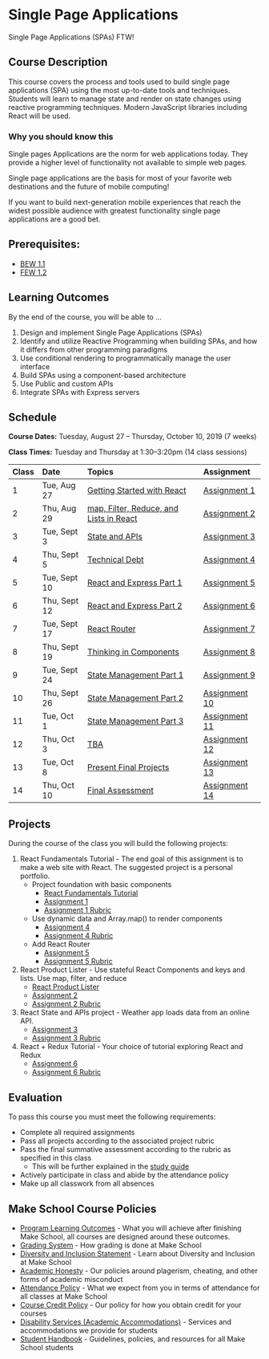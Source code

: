 # Single Page Applications

Single Page Applications (SPAs) FTW!

## Course Description

This course covers the process and tools used to build single page applications (SPA) using the most up-to-date tools and techniques. Students will learn to manage state and render on state changes using reactive programming techniques. Modern JavaScript libraries including React will be used.

### Why you should know this

Single pages Applications are the norm for web applications today. They provide a higher level of functionality not available to simple web pages.

Single page applications are the basis for most of your favorite web destinations and the future of mobile computing!

If you want to build next-generation mobile experiences that reach the widest possible audience with greatest functionality single page applications are a good bet.

## Prerequisites:  

- [BEW 1.1](https://github.com/Make-School-Courses/BEW-1.1-RESTful-and-Resourceful-MVC-Architecture)
- [FEW 1.2](https://github.com/Make-School-Courses/FEW-1.2-JavaScript-Foundations)

## Learning Outcomes

By the end of the course, you will be able to ...

1. Design and implement Single Page Applications (SPAs)
1. Identify and utilize Reactive Programming when building SPAs, and how it differs from other programming paradigms
1. Use conditional rendering to programmatically manage the user interface
1. Build SPAs using a component-based architecture
1. Use Public and custom APIs
1. Integrate SPAs with Express servers

## Schedule
**Course Dates:** Tuesday, August 27 – Thursday, October 10, 2019 (7 weeks)

**Class Times:** Tuesday and Thursday at 1:30–3:20pm (14 class sessions)

| Class | Date | Topics | Assignment |
|:------|:------|:-------|:----------|
|  1 | Tue, Aug 27  | [Getting Started with React](Lessons/lesson-01.md) | [Assignment 1](Assignments/Assignment-01.md) |
|  2 | Thu, Aug 29  | [map, Filter, Reduce, and Lists in React](Lessons/lesson-02.md) | [Assignment 2](Assignments/Assignment-02.md) |
|  3 | Tue, Sept 3  | [State and APIs](Lessons/lesson-03.md) | [Assignment 3](Assignments/Assignment-03.md) |
|  4 | Thu, Sept 5  | [Technical Debt](Lessons/lesson-04.md) | [Assignment 4](Assignments/Assignment-04.md) |
|  5 | Tue, Sept 10 | [React and Express Part 1](Lessons/lesson-05.md) | [Assignment 5](Assignments/Assignment-05.md) |
|  6 | Thu, Sept 12 | [React and Express Part 2](Lessons/lesson-06.md) | [Assignment 6](Assignments/Assignment-06.md) |
|  7 | Tue, Sept 17 | [React Router](Lessons/lesson-07.md) | [Assignment 7](Assignments/Assignment-07.md) |
|  8 | Thu, Sept 19 | [Thinking in Components](Lessons/lesson-08.md) | [Assignment 8](Assignments/Assignment-08.md) |
|  9 | Tue, Sept 24 | [State Management Part 1](Lessons/lesson-09.md) | [Assignment 9](Assignments/Assignment-09.md) |
| 10 | Thu, Sept 26 | [State Management Part 2](Lessons/lesson-10.md) | [Assignment 10](Assignments/Assignment-10.md) | 
| 11 | Tue, Oct 1   | [State Management Part 3](Lessons/lesson-11.md) | [Assignment 11](Assignments/Assignment-11.md) |
| 12 | Thu, Oct 3   | [TBA](Lessons/lesson-12.md) | [Assignment 12](Assignments/Assignment-12.md) |
| 13 | Tue, Oct 8   | [Present Final Projects](Lessons/lesson-13.md) | [Assignment 13](Assignments/Assignment-13.md) |
| 14 | Thu, Oct 10  | [Final Assessment](Lessons/lesson-14.md) | [Assignment 14](Assignments/Assignment-14.md) |

## Projects 

During the course of the class you will build the following projects: 

1. React Fundamentals Tutorial - The end goal of this assignment is to make a web site with React. The suggested project is a personal portfolio. 
    - Project foundation with basic components
        - [React Fundamentals Tutorial](https://www.makeschool.com/academy/track/react-fundamentals-vm0)
        - [Assignment 1](Assignments/Assignment-01.md)
        - [Assignment 1 Rubric](Assignments/Assignment-01-rubric.md)
    - Use dynamic data and Array.map() to render components
        - [Assignment 4](Assignments/Assignment-04.md)
        - [Assignment 4 Rubric](Assignments/Assignment-04-rubric.md)
    - Add React Router
        - [Assignment 5](Assignments/Assignment-05.md)
        - [Assignment 5 Rubric](Assignments/Assignment-05-rubric.md)
1. React Product Lister - Use stateful React Components and keys and lists. Use map, filter, and reduce
    - [React Product Lister](https://github.com/Make-School-Labs/react-product-list)
    - [Assignment 2](Assignments/Assignment-02.md)
    - [Assignment 2 Rubric](Assignments/Assignment-02-rubric.md)
1. React State and APIs project - Weather app loads data from an online API.
    - [Assignment 3](Assignments/Assignment-03.md)
    - [Assignment 3 Rubric](Assignment/Assignment-01-rubric.md)
1. React + Redux Tutorial - Your choice of tutorial exploring React and Redux
    - [Assignment 6](Assignments/Assignment-06.md)
    - [Assignment 6 Rubric](Assignment/Assignment-06-rubric.md)

## Evaluation 

To pass this course you must meet the following requirements:

- Complete all required assignments 
- Pass all projects according to the associated project rubric
- Pass the final summative assessment according to the rubric as specified in this class
  - This will be further explained in the [study guide](ADD_STUDY_GUIDE_LNK)
- Actively participate in class and abide by the attendance policy
- Make up all classwork from all absences

## Make School Course Policies

- [Program Learning Outcomes](https://make.sc/program-learning-outcomes) - What you will achieve after finishing Make School, all courses are designed around these outcomes.
- [Grading System](https://make.sc/grading-system) - How grading is done at Make School
- [Diversity and Inclusion Statement](https://make.sc/diversity-and-inclusion-statement) - Learn about Diversity and Inclusion at Make School
- [Academic Honesty](https://make.sc/academic-honesty-policy) - Our policies around plagerism, cheating, and other forms of academic misconduct 
- [Attendance Policy](https://make.sc/attendance-policy) - What we expect from you in terms of attendance for all classes at Make School
- [Course Credit Policy](https://make.sc/course-credit-policy) - Our policy for how you obtain credit for your courses
- [Disability Services (Academic Accommodations)](https://make.sc/disability-services) - Services and accommodations we provide for students
- [Student Handbook](https://make.sc/student-handbook) - Guidelines, policies, and resources for all Make School students
